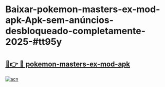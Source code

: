 # Baixar-pokemon-masters-ex-mod-apk-Apk-sem-anúncios-desbloqueado-completamente-2025-#tt95y

# <h2><a href="https://ainizakaria.my?title=pokemon-masters-ex-mod-apk&ref=24M">🔗👉 🔴 pokemon-masters-ex-mod-apk</a></h2>

[![acn](https://github.com/user-attachments/assets/0f9c940e-d8b0-45ae-aac7-cd30a18b3e1c)](https://ainizakaria.my?title=pokemon-masters-ex-mod-apk&ref=24M)

